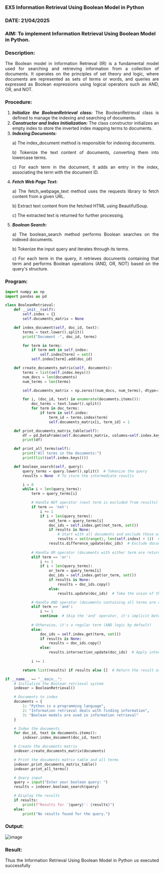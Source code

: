 ### EX5 Information Retrieval Using Boolean Model in Python
### DATE: 21/04/2025
### AIM: To implement Information Retrieval Using Boolean Model in Python.
### Description:
<div align = "justify">
The Boolean model in Information Retrieval (IR) is a fundamental model used for searching and retrieving information from a collection of documents. It operates on the principles of set theory and logic, where documents are represented as sets of terms or words, and queries are expressed as Boolean expressions using logical operators such as AND, OR, and NOT.
  
### Procedure:
1. ***Initialize the BooleanRetrieval class:*** The BooleanRetrieval class is defined to manage the indexing and searching of documents.
2. ***Constructor and Index Initialization:*** The class constructor initializes an empty index to store the inverted index mapping terms to documents.
3. ***Indexing Documents:***
    <p> a) The index_document method is responsible for indexing documents.
    <p> b) Tokenize the text content of documents, converting them into lowercase terms.
    <p> c) For each term in the document, it adds an entry in the index, associating the term with the document ID. </p>
4. ***Fetch Web Page Text:***
    <p>a) The fetch_webpage_text method uses the requests library to fetch content from a given URL.
    <p>b) Extract text content from the fetched HTML using BeautifulSoup.
    <p>c) The extracted text is returned for further processing.
5. ***Boolean Search:***
    <p>a) The boolean_search method performs Boolean searches on the indexed documents.
    <p>b) Tokenize the input query and iterates through its terms.
    <p>c) For each term in the query, it retrieves documents containing that term and performs Boolean operations (AND, OR, NOT) based on the query's structure.

### Program:
```py
import numpy as np
import pandas as pd

class BooleanRetrieval:
    def __init__(self):
        self.index = {}
        self.documents_matrix = None

    def index_document(self, doc_id, text):
        terms = text.lower().split()
        print("Document -", doc_id, terms)

        for term in terms:
            if term not in self.index:
                self.index[term] = set()
            self.index[term].add(doc_id)

    def create_documents_matrix(self, documents):
        terms = list(self.index.keys())
        num_docs = len(documents)
        num_terms = len(terms)

        self.documents_matrix = np.zeros((num_docs, num_terms), dtype=int)

        for i, (doc_id, text) in enumerate(documents.items()):
            doc_terms = text.lower().split()
            for term in doc_terms:
                if term in self.index:
                    term_id = terms.index(term)
                    self.documents_matrix[i, term_id] = 1

    def print_documents_matrix_table(self):
        df = pd.DataFrame(self.documents_matrix, columns=self.index.keys())
        print(df)

    def print_all_terms(self):
        print("All terms in the documents:")
        print(list(self.index.keys()))

    def boolean_search(self, query):
        query_terms = query.lower().split()  # Tokenize the query
        results = None  # To store the intermediate results

        i = 0
        while i < len(query_terms):
            term = query_terms[i]

            # Handle NOT operator (next term is excluded from results)
            if term == 'not':
                i += 1
                if i < len(query_terms):
                    not_term = query_terms[i]
                    doc_ids = self.index.get(not_term, set())
                    if results is None:
                        # Start with all documents and exclude those with the NOT term
                        results = set(range(1, len(self.index) + 1))  # Assuming documents are 1-indexed
                    results.difference_update(doc_ids)  # Exclude documents with the term in 'NOT'
            
            # Handle OR operator (documents with either term are returned)
            elif term == 'or':
                i += 1
                if i < len(query_terms):
                    or_term = query_terms[i]
                    doc_ids = self.index.get(or_term, set())
                    if results is None:
                        results = doc_ids.copy()
                    else:
                        results.update(doc_ids)  # Take the union of the results

            # Handle AND operator (documents containing all terms are returned)
            elif term == 'and':
                i += 1
                continue  # Skip the 'and' operator, it's implicit between terms
            
            # Otherwise, it's a regular term (AND logic by default)
            else:
                doc_ids = self.index.get(term, set())
                if results is None:
                    results = doc_ids.copy()
                else:
                    results.intersection_update(doc_ids)  # Apply intersection logic for AND
            
            i += 1

        return list(results) if results else []  # Return the result as a list, or empty list if no results

if __name__ == "__main__":
    # Initialize the Boolean retrieval system
    indexer = BooleanRetrieval()

    # Documents to index
    documents = {
        1: "Python is a programming language",
        2: "Information retrieval deals with finding information",
        3: "Boolean models are used in information retrieval"
    }

    # Index the documents
    for doc_id, text in documents.items():
        indexer.index_document(doc_id, text)

    # Create the documents matrix
    indexer.create_documents_matrix(documents)

    # Print the documents matrix table and all terms
    indexer.print_documents_matrix_table()
    indexer.print_all_terms()

    # Query input
    query = input("Enter your boolean query: ")
    results = indexer.boolean_search(query)

    # Display the results
    if results:
        print(f"Results for '{query}': {results}")
    else:
        print("No results found for the query.")
```

### Output:
![image](https://github.com/user-attachments/assets/0cf40b4a-3002-4b60-8202-ab0ae10e657b)

### Result:
Thus the Information Retrieval Using Boolean Model in Python us executed successfully  
